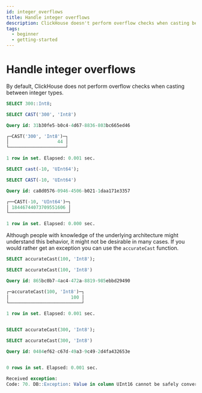 ```yaml
---
id: integer_overflows
title: Handle integer overflows
description: ClickHouse doesn't perform overflow checks when casting between integer types. Here's how to handle integer overflows in ClickHouse with accurateCast.
tags:
  - beginner
  - getting-started
---
```


# Handle integer overflows

By default, ClickHouse does not perform overflow checks when casting between integer types.

```sql
SELECT 300::Int8;

SELECT CAST('300', 'Int8')

Query id: 31b30fe5-b0c4-4d67-8836-803bc665ed46

┌─CAST('300', 'Int8')─┐
│                  44 │
└─────────────────────┘

1 row in set. Elapsed: 0.001 sec.

SELECT cast(-10, 'UInt64');

SELECT CAST(-10, 'UInt64')

Query id: ca8d0576-0946-4506-b021-1daa171e3357

┌──CAST(-10, 'UInt64')─┐
│ 18446744073709551606 │
└──────────────────────┘

1 row in set. Elapsed: 0.000 sec.
```

Although people with knowledge of the underlying architecture might understand this behavior, it might not be desirable in many cases. If you would rather get an exception you can use the `accurateCast` function.

```sql
SELECT accurateCast(100, 'Int8');

SELECT accurateCast(100, 'Int8')

Query id: 865bc0b7-4ac4-472a-8819-985ebbd29490

┌─accurateCast(100, 'Int8')─┐
│                       100 │
└───────────────────────────┘

1 row in set. Elapsed: 0.001 sec. 


SELECT accurateCast(300, 'Int8');

SELECT accurateCast(300, 'Int8')

Query id: 0484ef62-c67d-49a3-9c49-2d4fa432653e


0 rows in set. Elapsed: 0.001 sec. 

Received exception:
Code: 70. DB::Exception: Value in column UInt16 cannot be safely converted into type Int8: While processing accurateCast(300, 'Int8'). (CANNOT_CONVERT_TYPE)
```
